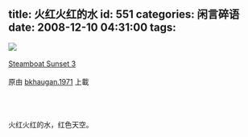title: 火红火红的水
id: 551
categories: 闲言碎语
date: 2008-12-10 04:31:00
tags:
---

[![](http://m2.img.libdd.com/farm4/2012/0821/17/87C7775241924AAE77D77B792B6F9B0F6704235EF698_240_159.JPEG)</img>](http://www.flickr.com/photos/13735946@N03/3090454117/ "photo sharing")
</br>
</br><span>[Steamboat Sunset 3](http://www.flickr.com/photos/13735946@N03/3090454117/)
</br>
</br>原由 [bkhaugan.1971](http://www.flickr.com/people/13735946@N03/) 上載
</br></span>
</br>
</br>
</br>

火红火红的水，红色天空。
